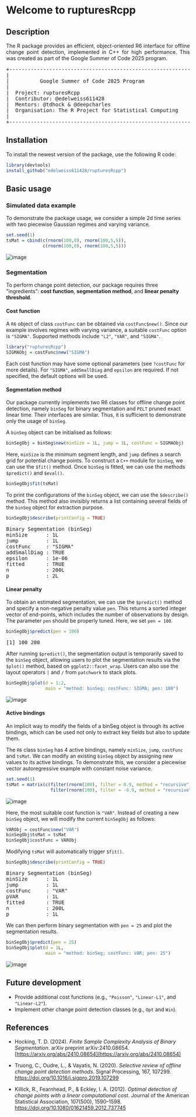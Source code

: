 # Welcome to rupturesRcpp

## Description

<p align="justify"> The R package provides an efficient, object-oriented R6 interface for offline change point detection, implemented in C++ for high performance. This was created as part of the Google Summer of Code 2025 program. </p>


<pre>
+------------------------------------------------------------+
|                                                            |
|          Google Summer of Code 2025 Program                |
|                                                            | 
|  Project: rupturesRcpp                                     |
|  Contributor: @edelweiss611428                             |
|  Mentors: @tdhock & @deepcharles                           |
|  Organisation: The R Project for Statistical Computing     |
|                                                            |
+------------------------------------------------------------+
</pre>

## Installation

To install the newest version of the package, use the following R code: 

```r
library(devtools)
install_github("edelweiss611428/rupturesRcpp") 
```

## Basic usage

### Simulated data example
  
To demonstrate the package usage, we consider a simple 2d time series with two piecewise Gaussian regimes and varying variance.

```r
set.seed(1)
tsMat = cbind(c(rnorm(100,0), rnorm(100,5,5)),
              c(rnorm(100,0), rnorm(100,5,5)))
```
![image](https://github.com/user-attachments/assets/73687865-b52e-4a6a-b8fd-5cf700a9be7a)
### Segmentation

To perform change point detection, our package requires three "ingredients": **cost function**, **segmentation method**, and **linear penalty threshold**. 

#### Cost function

A `R6` object of class `costFunc` can be obtained via `costFunc$new()`. Since our example involves regimes with varying variance, a suitable `costFunc` option is `"SIGMA"`. Supported methods include `"L2"`, `"VAR"`, and `"SIGMA"`.

```r
library("rupturesRcpp")
SIGMAObj = costFunc$new("SIGMA")
```
Each cost function may have some optional parameters (see `?costFunc` for more details). For `"SIGMA"`, `addSmallDiag` and `epsilon` are required. If not specified, the default options will be used.

#### Segmentation method

Our package currently implements two R6 classes for offline change point detection, namely `binSeg` for binary segmentation and `PELT` pruned exact linear time. Their interfaces are similar. Thus, it is sufficient to demonstrate only the usage of `binSeg`.

A `binSeg` object can be initialised as follows:

```r
binSegObj = binSeg$new(minSize = 1L, jump = 1L, costFunc = SIGMAObj) 
```
Here, `minSize` is the minimum segment length, and `jump` defines a search grid for potential change points. To construct a `C++` module for `binSeg`, we can use the `$fit()` method. Once `binSeg` is fitted, we can use the methods `$predict()` and `$eval()`.  

```r
binSegObj$fit(tsMat) 
```
To print the configurations of the `binSeg` object, we can use the `$describe()` method. This method also invisibly returns a list containing several fields of the `binSeg` object for extraction purpose.
```r
binSegObj$describe(printConfig = TRUE) 
```
<pre>
Binary Segmentation (binSeg)
minSize      : 1L
jump         : 1L
costFunc     : "SIGMA"
addSmallDiag : TRUE
epsilon      : 1e-06
fitted       : TRUE
n            : 200L
p            : 2L
</pre>

#### Linear penalty

To obtain an estimated segmentation, we can use the `$predict()` method and specify a non-negative penalty value `pen`. This returns a sorted integer vector of end-points, which includes the number of observations by design. The parameter `pen` should be properly tuned. Here, we set `pen = 100`.

```r
binSegObj$predict(pen = 100)
```
<pre>
[1] 100 200
</pre>

After running `$predict()`, the segmentation output is temporarily saved to the `binSeg` object, allowing users to plot the segmentation results via the `$plot()` method, based on `ggplot2::facet_wrap`. Users can also use the layout operators `|` and `/` from `patchwork` to stack plots.

```r
binSegObj$plot(d = 1:2, 
               main = "method: binSeg; costFunc: SIGMA; pen: 100")
```
![image](https://github.com/user-attachments/assets/d5d31c3d-ced1-4667-8de5-e9ad0cdc84ec)

#### Active bindings

An implicit way to modify the fields of a binSeg object is through its active bindings, which can be used not only to extract key fields but also to update them.

The `R6` class `binSeg` has 4 active bindings, namely `minSize`, `jump`, `costFunc` and `tsMat`. We can modify an existing `binSeg` object by assigning new values to its active bindings. To demonstrate this, we
consider a piecewise vector autoregressive example with constant noise variance.

```r
set.seed(1)
tsMat = matrix(c(filter(rnorm(100), filter = 0.9, method = "recursive"), 
                 filter(rnorm(100), filter = -0.9, method = "recursive")))
```
![image](https://github.com/user-attachments/assets/de7a44ef-bc21-4348-b77d-3c05f1ff9c0a)

Here, the most suitable cost function is `"VAR"`. Instead of creating a new `binSeg` object, we will modify the current `binSegObj` as follows: 

```r
VARObj = costFunc$new("VAR")
binSegObj$tsMat = tsMat
binSegObj$costFunc = VARObj
```
Modifying `tsMat` will automatically trigger `$fit()`. 

```r
binSegObj$describe(printConfig = TRUE)
```

<pre>
Binary Segmentation (binSeg)
minSize      : 1L
jump         : 1L
costFunc     : "VAR"
pVAR         : 1L
fitted       : TRUE
n            : 200L
p            : 1L
</pre>

We can then perform binary segmentation with `pen = 25` and plot the segmentation results.

```r
binSegObj$predict(pen = 25)
binSegObj$plot(d = 1L, 
               main = "method: binSeg; costFunc: VAR; pen: 25")
```
![image](https://github.com/user-attachments/assets/37e45eaa-43f0-492b-ba2f-2b3a7ab6c72a)


## Future development

- Provide additional cost functions (e.g., `"Poisson"`, `"Linear-L1"`, and `"Linear-L2"`). 
- Implement other change point detection classes (e.g., `Opt` and `Win`).  

## References

- Hocking, T. D. (2024). *Finite Sample Complexity Analysis of Binary Segmentation*. arXiv preprint arXiv:2410.08654. [https://arxiv.org/abs/2410.08654](https://arxiv.org/abs/2410.08654)

- Truong, C., Oudre, L., & Vayatis, N. (2020). *Selective review of offline change point detection methods*. Signal Processing, 167, 107299. [https://doi.org/10.1016/j.sigpro.2019.107299
](https://www.sciencedirect.com/science/article/abs/pii/S0165168419303494?via%3Dihub#:~:text=https%3A//doi.org/10.1016/j.sigpro.2019.107299)

- Killick, R., Fearnhead, P., & Eckley, I. A. (2012). *Optimal detection of change points with a linear computational cost*. Journal of the American Statistical Association, 107(500), 1590–1598. [https://doi.org/10.1080/01621459.2012.737745
](https://www.tandfonline.com/doi/full/10.1080/01621459.2012.737745#:~:text=https%3A//doi.org/10.1080/01621459.2012.737745)



